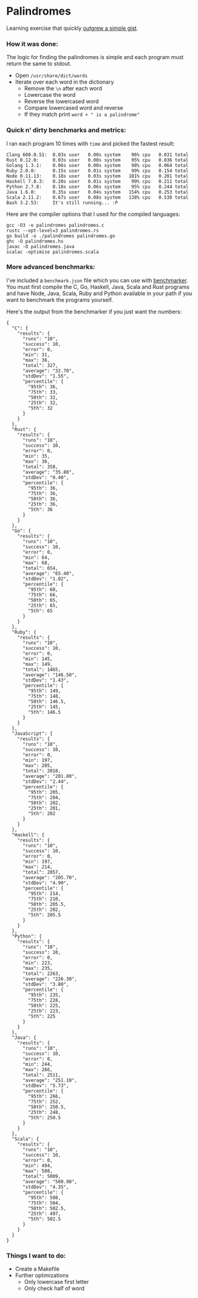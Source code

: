 # Palindromes

Learning exercise that quickly [outgrew a simple gist](https://gist.github.com/montanaflynn/5468db2a817f12f44ee5/revisions).

### How it was done:

The logic for finding the palindromes is simple and each program must return the same to stdout.

- Open `/usr/share/dict/words`
- Iterate over each word in the dictionary 
    - Remove the `\n` after each word
    - Lowercase the word
    - Reverse the lowercased word
    - Compare lowercased word and reverse
    - If they match print `word + " is a palindrome"`

### Quick n' dirty benchmarks and metrics:

I ran each program 10 times with `time` and picked the fastest result:

    Clang 600.0.51:  0.03s user   0.00s system    96% cpu   0.031 total
    Rust 0.12.0:     0.03s user   0.00s system    95% cpu   0.036 total
    Golang 1.3.1:    0.06s user   0.00s system    98% cpu   0.064 total
    Ruby 2.0.0:      0.15s user   0.01s system    99% cpu   0.154 total
    Node 0.11.13:    0.18s user   0.03s system   101% cpu   0.201 total
    Haskell 7.8.3:   0.20s user   0.01s system    99% cpu   0.211 total
    Python 2.7.8:    0.18s user   0.06s system    95% cpu   0.244 total
    Java 1.6.0:      0.35s user   0.04s system   154% cpu   0.253 total
    Scala 2.11.2:    0.67s user   0.08s system   138% cpu   0.538 total
    Bash 3.2.53:     It's still running... :P

Here are the compiler options that I used for the compiled languages:

    gcc -O3 -o palindromes palindromes.c
    rustc --opt-level=3 palindromes.rs
    go build -o ./palindromes palindromes.go
    ghc -O palindromes.hs
    javac -O palindromes.java
    scalac -optimise palindromes.scala

### More advanced benchmarks:

I've included a `benchmark.json` file which you can use with [benchmarker](https://github.com/montanaflynn/benchmarker). You must first compile the C, Go, Haskell, Java, Scala and Rust programs and have Node, Java, Scala, Ruby and Python available in your path if you want to benchmark the programs yourself. 

Here's the output from the benchmarker if you just want the numbers:

    {
      "C": {
        "results": {
          "runs": "10",
          "success": 10,
          "error": 0,
          "min": 31,
          "max": 36,
          "total": 327,
          "average": "32.70",
          "stdDev": "1.55",
          "percentile": {
            "95th": 36,
            "75th": 33,
            "50th": 32,
            "25th": 32,
            "5th": 32
          }
        }
      },
      "Rust": {
        "results": {
          "runs": "10",
          "success": 10,
          "error": 0,
          "min": 35,
          "max": 36,
          "total": 358,
          "average": "35.80",
          "stdDev": "0.40",
          "percentile": {
            "95th": 36,
            "75th": 36,
            "50th": 36,
            "25th": 36,
            "5th": 36
          }
        }
      },
      "Go": {
        "results": {
          "runs": "10",
          "success": 10,
          "error": 0,
          "min": 64,
          "max": 68,
          "total": 654,
          "average": "65.40",
          "stdDev": "1.02",
          "percentile": {
            "95th": 68,
            "75th": 66,
            "50th": 65,
            "25th": 65,
            "5th": 65
          }
        }
      },
      "Ruby": {
        "results": {
          "runs": "10",
          "success": 10,
          "error": 0,
          "min": 145,
          "max": 149,
          "total": 1465,
          "average": "146.50",
          "stdDev": "1.43",
          "percentile": {
            "95th": 149,
            "75th": 148,
            "50th": 146.5,
            "25th": 145,
            "5th": 146.5
          }
        }
      },
      "JavaScript": {
        "results": {
          "runs": "10",
          "success": 10,
          "error": 0,
          "min": 197,
          "max": 205,
          "total": 2018,
          "average": "201.80",
          "stdDev": "2.44",
          "percentile": {
            "95th": 205,
            "75th": 204,
            "50th": 202,
            "25th": 201,
            "5th": 202
          }
        }
      },
      "Haskell": {
        "results": {
          "runs": "10",
          "success": 10,
          "error": 0,
          "min": 197,
          "max": 214,
          "total": 2057,
          "average": "205.70",
          "stdDev": "4.90",
          "percentile": {
            "95th": 214,
            "75th": 210,
            "50th": 205.5,
            "25th": 202,
            "5th": 205.5
          }
        }
      },
      "Python": {
        "results": {
          "runs": "10",
          "success": 10,
          "error": 0,
          "min": 223,
          "max": 235,
          "total": 2263,
          "average": "226.30",
          "stdDev": "3.80",
          "percentile": {
            "95th": 235,
            "75th": 228,
            "50th": 225,
            "25th": 223,
            "5th": 225
          }
        }
      },
      "Java": {
        "results": {
          "runs": "10",
          "success": 10,
          "error": 0,
          "min": 244,
          "max": 266,
          "total": 2511,
          "average": "251.10",
          "stdDev": "5.73",
          "percentile": {
            "95th": 266,
            "75th": 252,
            "50th": 250.5,
            "25th": 248,
            "5th": 250.5
          }
        }
      },
      "Scala": {
        "results": {
          "runs": "10",
          "success": 10,
          "error": 0,
          "min": 494,
          "max": 508,
          "total": 5009,
          "average": "500.90",
          "stdDev": "4.35",
          "percentile": {
            "95th": 508,
            "75th": 504,
            "50th": 502.5,
            "25th": 497,
            "5th": 502.5
          }
        }
      }
    }

### Things I want to do: 

- Create a Makefile
- Further optimizations
    - Only lowercase first letter
    - Only check half of word
